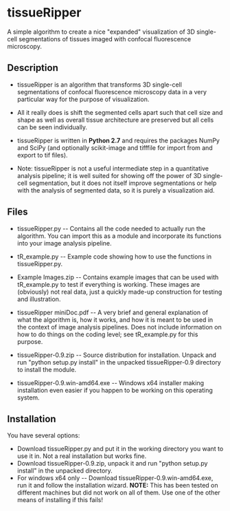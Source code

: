 # tissueRipper
A simple algorithm to create a nice "expanded" visualization of 3D single-cell segmentations of tissues imaged with confocal fluorescence microscopy.

## Description
- tissueRipper is	an algorithm that transforms 3D single-cell segmentations of confocal fluorescence microscopy data in a very particular way for the purpose of visualization. 

- All it really does is shift the segmented cells apart such that cell size and shape as well as overall tissue architecture are preserved but all cells can be seen individually. 

- tissueRipper is	written in **Python 2.7** and requires the packages NumPy and SciPy (and optionally scikit-image and tifffile for import from and export to tif files).

- Note: tissueRipper is	not	a useful intermediate step in a quantitative analysis pipeline; it is well suited for showing off the power of 3D single-cell segmentation, but it does not itself improve segmentations or help  with the analysis of segmented data, so it is purely a visualization aid.

## Files
- tissueRipper.py           -- Contains all the code needed to actually run the algorithm. You can import this as a module and incorporate its functions into your image analysis pipeline.

- tR_example.py             -- Example code showing how to use the functions in tissueRipper.py.

- Example Images.zip        -- Contains example images that can be used with tR_example.py to test if everything is working. These images are (obviously) not real data, just a quickly made-up construction for testing and illustration.

- tissueRipper miniDoc.pdf  -- A very brief and general explanation of what the algorithm is, how it works, and how it is meant to be used in the context of image analysis pipelines. Does not include information on how to do things on the coding level; see tR_example.py for this purpose.

- tissueRipper-0.9.zip      -- Source distribution for installation. Unpack and run "python setup.py install" in the unpacked tissueRipper-0.9 directory to install the module.

- tissueRipper-0.9.win-amd64.exe -- Windows x64 installer making installation even easier if you happen to be working on this operating system.

## Installation
You have several options:
- Download tissueRipper.py and put it in the working directory you want to use it in. Not a real installation but works fine.
- Download tissueRipper-0.9.zip, unpack it and run "python setup.py install" in the unpacked directory.
- For windows x64 only -- Download tissueRipper-0.9.win-amd64.exe, run it and follow the installation wizard. **NOTE:** This has been tested on different machines but did not work on all of them. Use one of the other means of installing if this fails!
